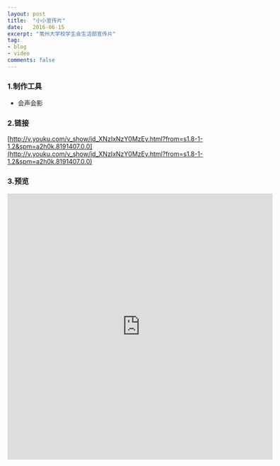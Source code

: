 ```yaml
---
layout: post
title:  "小小宣传片"
date:   2016-06-15
excerpt: "常州大学校学生会生活部宣传片"
tag:
- blog
- video
comments: false
---
```


### 1.制作工具

* 会声会影

### 2.链接

[http://v.youku.com/v_show/id_XNzIxNzY0MzEy.html?from=s1.8-1-1.2&spm=a2h0k.8191407.0.0](http://v.youku.com/v_show/id_XNzIxNzY0MzEy.html?from=s1.8-1-1.2&spm=a2h0k.8191407.0.0)

### 3.预览

<iframe width="600" height="600" src="http://v.youku.com/v_show/id_XNzIxNzY0MzEy.html?from=s1.8-1-1.2&spm=a2h0k.8191407.0.0" frameborder="0"> </iframe>

